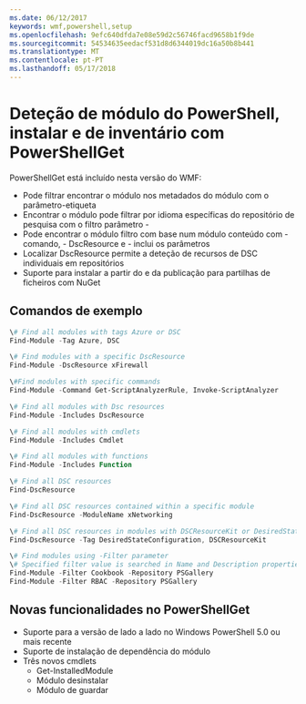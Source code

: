 ```yaml
---
ms.date: 06/12/2017
keywords: wmf,powershell,setup
ms.openlocfilehash: 9efc640dfda7e08e59d2c56746facd9658b1f9de
ms.sourcegitcommit: 54534635eedacf531d8d6344019dc16a50b8b441
ms.translationtype: MT
ms.contentlocale: pt-PT
ms.lasthandoff: 05/17/2018
---
```

# <a name="powershell-module-discovery-install-and-inventory-with-powershellget"></a>Deteção de módulo do PowerShell, instalar e de inventário com PowerShellGet

PowerShellGet está incluído nesta versão do WMF:
-   Pode filtrar encontrar o módulo nos metadados do módulo com o parâmetro-etiqueta
-   Encontrar o módulo pode filtrar por idioma específicas do repositório de pesquisa com o filtro parâmetro -
-   Pode encontrar o módulo filtro com base num módulo conteúdo com - comando, - DscResource e - inclui os parâmetros
-   Localizar DscResource permite a deteção de recursos de DSC individuais em repositórios
-   Suporte para instalar a partir do e da publicação para partilhas de ficheiros com NuGet

## <a name="example-commands"></a>Comandos de exemplo
```powershell
\# Find all modules with tags Azure or DSC
Find-Module -Tag Azure, DSC

\# Find modules with a specific DscResource
Find-Module -DscResource xFirewall

\#Find modules with specific commands
Find-Module -Command Get-ScriptAnalyzerRule, Invoke-ScriptAnalyzer

\# Find all modules with Dsc resources
Find-Module -Includes DscResource

\# Find all modules with cmdlets
Find-Module -Includes Cmdlet

\# Find all modules with functions
Find-Module -Includes Function

\# Find all DSC resources
Find-DscResource

\# Find all DSC resources contained within a specific module
Find-DscResource -ModuleName xNetworking

\# Find all DSC resources in modules with DSCResourceKit or DesiredStateConfiguration
Find-DscResource -Tag DesiredStateConfiguration, DSCResourceKit

\# Find modules using -Filter parameter
\# Specified filter value is searched in Name and Description properties
Find-Module -Filter Cookbook -Repository PSGallery
Find-Module -Filter RBAC -Repository PSGallery
```

## <a name="new-features-in-powershellget"></a>Novas funcionalidades no PowerShellGet
-   Suporte para a versão de lado a lado no Windows PowerShell 5.0 ou mais recente
-   Suporte de instalação de dependência do módulo
-   Três novos cmdlets
    -   Get-InstalledModule
    -   Módulo desinstalar
    -   Módulo de guardar
